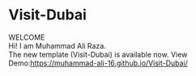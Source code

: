 # Visit-Dubai
WELCOME<br/>
Hi! I am Muhammad Ali Raza.<br/>
The new template (Visit-Dubai) is available now.
View Demo:https://muhammad-ali-16.github.io/Visit-Dubai/
